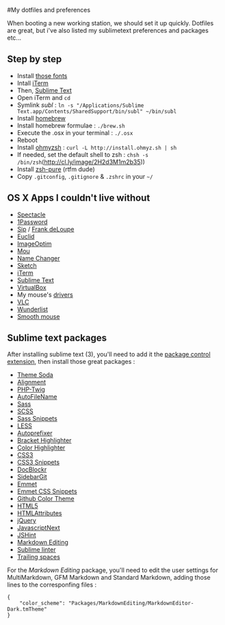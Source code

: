#My dotfiles and preferences

When booting a new working station, we should set it up quickly. Dotfiles are great, but i've also listed my sublimetext preferences and packages etc...

## Step by step

- Install [those fonts](https://www.dropbox.com/s/sc3qqjm37bugjaa/fonts.zip?dl=0)
- Intall [iTerm](http://iterm2.com/)
- Then, [Sublime Text](http://www.sublimetext.com/3)
- Open iTerm and `cd`
- Symlink _subl_ : `ln -s "/Applications/Sublime Text.app/Contents/SharedSupport/bin/subl" ~/bin/subl`
- Install [homebrew](http://brew.sh/)
- Install homebrew formulae : `./brew.sh`
- Execute the .osx in your terminal : `./.osx`
- Reboot
- Install [ohmyzsh](http://ohmyz.sh/) : `curl -L http://install.ohmyz.sh | sh`
- If needed, set the default shell to zsh : `chsh -s /bin/zsh`(http://cl.ly/image/2H2d3M1m2b35))
- Install [zsh-pure](https://github.com/sindresorhus/pure) (rtfm dude)
- Copy `.gitconfig`, `.gitignore` & `.zshrc` in your `~/`

## OS X Apps I couldn't live without

- [Spectacle](http://spectacleapp.com/)
- [1Password](https://agilebits.com/onepassword)
- [Sip](http://theolabrothers.com/sip/) / [Frank deLoupe](http://jumpzero.com/frank/)
- [Euclid](http://euclidapp.com/)
- [ImageOptim](https://imageoptim.com/fr.html)
- [Mou](http://25.io/mou/)
- [Name Changer](http://mrrsoftware.com/namechanger/)
- [Sketch](http://bohemiancoding.com/sketch/)
- [iTerm](http://iterm2.com/)
- [Sublime Text](http://www.sublimetext.com/3)
- [VirtualBox](https://www.virtualbox.org/wiki/Downloads)
- My mouse's [drivers](http://steelseries.com/support/downloads)
- [VLC](https://www.videolan.org/vlc/)
- [Wunderlist](https://www.wunderlist.com/fr/)
- [Smooth mouse](http://smoothmouse.com/)

## Sublime text packages

After installing sublime text (3), you'll need to add it the [package control extension](https://sublime.wbond.net/installation), then install those great packages :

- [Theme Soda](https://github.com/buymeasoda/soda-theme/)
- [Alignment](http://wbond.net/sublime_packages/alignment)
- [PHP-Twig](https://github.com/Anomareh/PHP-Twig.tmbundle)
- [AutoFileName](https://github.com/BoundInCode/AutoFileName)
- [Sass](https://github.com/nathos/sass-textmate-bundle)
- [SCSS](https://github.com/MarioRicalde/SCSS.tmbundle)
- [Sass Snippets](https://github.com/sublimebrasil/sublime-snippets-sass)
- [LESS](https://sublime.wbond.net/packages/LESS)
- [Autoprefixer](https://github.com/sindresorhus/sublime-autoprefixer)
- [Bracket Highlighter](https://github.com/facelessuser/BracketHighlighter)
- [Color Highlighter](https://sublime.wbond.net/packages/Color%20Highlighter)
- [CSS3](https://github.com/y0ssar1an/CSS3)
- [CSS3 Snippets](https://github.com/joshnh/CSS-Snippets)
- [DocBlockr](https://github.com/spadgos/sublime-jsdocs)
- [SidebarGit](https://github.com/SublimeText/SideBarGit)
- [Emmet](https://github.com/sergeche/emmet-sublime)
- [Emmet CSS Snippets](https://p233.github.io/Emmet-Css-Snippets-for-Sublime-Text-2/)
- [Github Color Theme](https://github.com/AlexanderEkdahl/github-sublime-theme)
- [HTML5](https://github.com/mrmartineau/HTML5)
- [HTMLAttributes](https://github.com/agibsonsw/HTMLAttributes)
- [jQuery](https://github.com/SublimeText/jQuery)
- [JavascriptNext](https://github.com/Benvie/JavaScriptNext.tmLanguage)
- [JSHint](https://github.com/uipoet/sublime-jshint)
- [Markdown Editing](https://github.com/SublimeText-Markdown/MarkdownEditing)
- [Sublime linter](http://www.sublimelinter.com/en/latest/)
- [Trailing spaces](https://github.com/SublimeText/TrailingSpaces)

For the _Markdown Editing_ package, you'll need to edit the user settings for MultiMarkdown, GFM Markdown and Standard Markdown, adding those lines to the corresponfing files :

```
{
    "color_scheme": "Packages/MarkdownEditing/MarkdownEditor-Dark.tmTheme"
}
```
